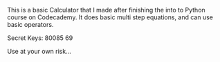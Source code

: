 This is a basic Calculator that I made after finishing the into to Python course on Codecademy. It does basic multi step equations, and can use basic operators.

Secret Keys:
80085
69

Use at your own risk...
